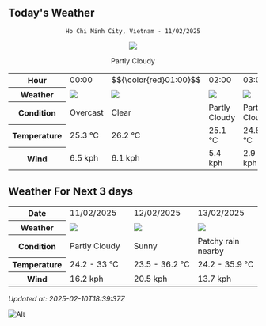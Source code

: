## Today's Weather
<div align="center">

`Ho Chi Minh City, Vietnam - 11/02/2025`

<img src="https://cdn.weatherapi.com/weather/64x64/day/116.png"/>

Partly Cloudy 

</div>


<table>
    <tr>
        <th>Hour</th>
          <td>00:00</div>   <td>$${\color{red}01:00}$$</td>   <td>02:00</div>   <td>03:00</div>   <td>04:00</div>   <td>05:00</div>   <td>06:00</div>   <td>07:00</div>   <td>08:00</div>   <td>09:00</div>   <td>10:00</div>   <td>11:00</div>   <td>12:00</div>   <td>13:00</div>   <td>14:00</div>   <td>15:00</div>   <td>16:00</div>   <td>17:00</div>   <td>18:00</div>   <td>19:00</div>   <td>20:00</div>   <td>21:00</div>   <td>22:00</div>   <td>23:00</div> 
    </tr>
    <tr>
        <th>Weather</th>
        <td><img src="https://cdn.weatherapi.com/weather/64x64/night/122.png"></img></td><td><img src="https://cdn.weatherapi.com/weather/64x64/night/113.png"></img></td><td><img src="https://cdn.weatherapi.com/weather/64x64/night/116.png"></img></td><td><img src="https://cdn.weatherapi.com/weather/64x64/night/116.png"></img></td><td><img src="https://cdn.weatherapi.com/weather/64x64/night/116.png"></img></td><td><img src="https://cdn.weatherapi.com/weather/64x64/night/116.png"></img></td><td><img src="https://cdn.weatherapi.com/weather/64x64/night/116.png"></img></td><td><img src="https://cdn.weatherapi.com/weather/64x64/day/116.png"></img></td><td><img src="https://cdn.weatherapi.com/weather/64x64/day/116.png"></img></td><td><img src="https://cdn.weatherapi.com/weather/64x64/day/116.png"></img></td><td><img src="https://cdn.weatherapi.com/weather/64x64/day/116.png"></img></td><td><img src="https://cdn.weatherapi.com/weather/64x64/day/116.png"></img></td><td><img src="https://cdn.weatherapi.com/weather/64x64/day/116.png"></img></td><td><img src="https://cdn.weatherapi.com/weather/64x64/day/116.png"></img></td><td><img src="https://cdn.weatherapi.com/weather/64x64/day/116.png"></img></td><td><img src="https://cdn.weatherapi.com/weather/64x64/day/116.png"></img></td><td><img src="https://cdn.weatherapi.com/weather/64x64/day/116.png"></img></td><td><img src="https://cdn.weatherapi.com/weather/64x64/day/116.png"></img></td><td><img src="https://cdn.weatherapi.com/weather/64x64/night/116.png"></img></td><td><img src="https://cdn.weatherapi.com/weather/64x64/night/113.png"></img></td><td><img src="https://cdn.weatherapi.com/weather/64x64/night/116.png"></img></td><td><img src="https://cdn.weatherapi.com/weather/64x64/night/113.png"></img></td><td><img src="https://cdn.weatherapi.com/weather/64x64/night/113.png"></img></td><td><img src="https://cdn.weatherapi.com/weather/64x64/night/113.png"></img></td>
    </tr>
    <tr>
        <th>Condition</th>
        <td width="200px">Overcast </td><td width="200px">Clear</td><td width="200px">Partly Cloudy </td><td width="200px">Partly Cloudy </td><td width="200px">Partly Cloudy </td><td width="200px">Partly Cloudy </td><td width="200px">Partly Cloudy </td><td width="200px">Partly Cloudy </td><td width="200px">Partly Cloudy </td><td width="200px">Partly Cloudy </td><td width="200px">Partly Cloudy </td><td width="200px">Partly Cloudy </td><td width="200px">Partly Cloudy </td><td width="200px">Partly Cloudy </td><td width="200px">Partly Cloudy </td><td width="200px">Partly Cloudy </td><td width="200px">Partly Cloudy </td><td width="200px">Partly Cloudy </td><td width="200px">Partly Cloudy </td><td width="200px">Clear </td><td width="200px">Partly Cloudy </td><td width="200px">Clear </td><td width="200px">Clear </td><td width="200px">Clear </td>
    </tr>
    <tr>
        <th>Temperature</th>
        <td>25.3 °C</td><td>26.2 °C</td><td>25.1 °C</td><td>24.8 °C</td><td>24.5 °C</td><td>24.3 °C</td><td>24.2 °C</td><td>24.7 °C</td><td>26 °C</td><td>27.6 °C</td><td>29.2 °C</td><td>30.8 °C</td><td>32.2 °C</td><td>32.9 °C</td><td>32.9 °C</td><td>33 °C</td><td>32.6 °C</td><td>31.2 °C</td><td>28.2 °C</td><td>26.5 °C</td><td>25.9 °C</td><td>25.8 °C</td><td>25.3 °C</td><td>25 °C</td>
    </tr>
    <tr>
        <th>Wind</th>
        <td>6.5 kph</td><td>6.1 kph</td><td>5.4 kph</td><td>2.9 kph</td><td>3.6 kph</td><td>2.9 kph</td><td>1.1 kph</td><td>0.4 kph</td><td>2.2 kph</td><td>3.6 kph</td><td>3.6 kph</td><td>4.3 kph</td><td>5.4 kph</td><td>5.4 kph</td><td>6.5 kph</td><td>9 kph</td><td>10.1 kph</td><td>14.4 kph</td><td>16.2 kph</td><td>14.4 kph</td><td>13.3 kph</td><td>12.6 kph</td><td>10.8 kph</td><td>9.7 kph</td>
    </tr>
</table>


## Weather For Next 3 days


<table>
    <tr>
        <th>Date</th>
        <td>11/02/2025</td><td>12/02/2025</td><td>13/02/2025</td>
    </tr>
    <tr>
        <th>Weather</th>
        <td><img src="https://cdn.weatherapi.com/weather/64x64/day/116.png"></img></td><td><img src="https://cdn.weatherapi.com/weather/64x64/day/113.png"></img></td><td><img src="https://cdn.weatherapi.com/weather/64x64/day/176.png"></img></td>
    </tr>
    <tr>
        <th>Condition</th>
        <td width="200px">Partly Cloudy </td><td width="200px">Sunny</td><td width="200px">Patchy rain nearby</td>
    </tr>
    <tr>
        <th>Temperature</th>
        <td>24.2 -  33 °C</td><td>23.5 -  36.2 °C</td><td>24.2 -  35.9 °C</td>
    </tr>
    <tr>
        <th>Wind</th>
        <td>16.2 kph</td><td>20.5 kph</td><td>13.7 kph</td>
    </tr>
</table>


*Updated at: 2025-02-10T18:39:37Z*

![Alt](https://repobeats.axiom.co/api/embed/7d451ae2cdef1648d2e14e5cc714356b2ebae209.svg "Repobeats analytics image")